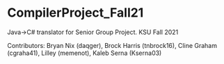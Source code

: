 # CompilerProject_Fall21
Java->C# translator for Senior Group Project. KSU Fall 2021

Contributors:
Bryan Nix (daqger),
Brock Harris (tnbrock16),
Cline Graham (cgraha41),
Lilley (memenot),
Kaleb Serna (Kserna03)
